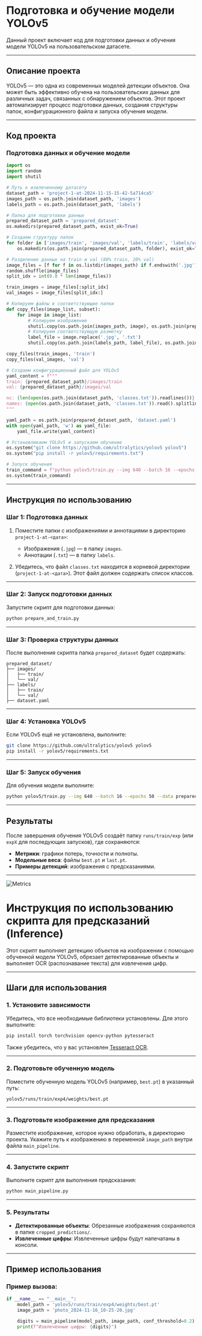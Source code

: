 
# Подготовка и обучение модели YOLOv5

Данный проект включает код для подготовки данных и обучения модели YOLOv5 на пользовательском датасете.

---

## Описание проекта

YOLOv5 — это одна из современных моделей детекции объектов. Она может быть эффективно обучена на пользовательских данных для различных задач, связанных с обнаружением объектов. Этот проект автоматизирует процесс подготовки данных, создания структуры папок, конфигурационного файла и запуска обучения модели.

---

## Код проекта

### Подготовка данных и обучение модели
```python
import os
import random
import shutil

# Путь к извлеченному датасету
dataset_path = 'project-1-at-2024-11-15-15-42-5a714ca5'
images_path = os.path.join(dataset_path, 'images')
labels_path = os.path.join(dataset_path, 'labels')

# Папка для подготовки данных
prepared_dataset_path = 'prepared_dataset'
os.makedirs(prepared_dataset_path, exist_ok=True)

# Создаем структуру папок
for folder in ['images/train', 'images/val', 'labels/train', 'labels/val']:
    os.makedirs(os.path.join(prepared_dataset_path, folder), exist_ok=True)

# Разделение данных на train и val (80% train, 20% val)
image_files = [f for f in os.listdir(images_path) if f.endswith('.jpg')]
random.shuffle(image_files)
split_idx = int(0.8 * len(image_files))

train_images = image_files[:split_idx]
val_images = image_files[split_idx:]

# Копируем файлы в соответствующие папки
def copy_files(image_list, subset):
    for image in image_list:
        # Копируем изображение
        shutil.copy(os.path.join(images_path, image), os.path.join(prepared_dataset_path, f'images/{subset}', image))
        # Копируем соответствующую разметку
        label_file = image.replace('.jpg', '.txt')
        shutil.copy(os.path.join(labels_path, label_file), os.path.join(prepared_dataset_path, f'labels/{subset}', label_file))

copy_files(train_images, 'train')
copy_files(val_images, 'val')

# Создаем конфигурационный файл для YOLOv5
yaml_content = f"""
train: {prepared_dataset_path}/images/train
val: {prepared_dataset_path}/images/val

nc: {len(open(os.path.join(dataset_path, 'classes.txt')).readlines())}  # Количество классов
names: {open(os.path.join(dataset_path, 'classes.txt')).read().splitlines()}  # Имена классов
"""

yaml_path = os.path.join(prepared_dataset_path, 'dataset.yaml')
with open(yaml_path, 'w') as yaml_file:
    yaml_file.write(yaml_content)

# Устанавливаем YOLOv5 и запускаем обучение
os.system("git clone https://github.com/ultralytics/yolov5 yolov5")
os.system("pip install -r yolov5/requirements.txt")

# Запуск обучения
train_command = f"python yolov5/train.py --img 640 --batch 16 --epochs 50 --data {yaml_path} --weights yolov5s.pt"
os.system(train_command)
```

---

## Инструкция по использованию

### Шаг 1: Подготовка данных
1. Поместите папки с изображениями и аннотациями в директорию `project-1-at-<дата>`:
   - Изображения (`.jpg`) — в папку `images`.
   - Аннотации (`.txt`) — в папку `labels`.

2. Убедитесь, что файл `classes.txt` находится в корневой директории (`project-1-at-<дата>`). Этот файл должен содержать список классов.

---

### Шаг 2: Запуск подготовки данных
Запустите скрипт для подготовки данных:
```bash
python prepare_and_train.py
```

---

### Шаг 3: Проверка структуры данных
После выполнения скрипта папка `prepared_dataset` будет содержать:
```
prepared_dataset/
├── images/
│   ├── train/
│   └── val/
├── labels/
│   ├── train/
│   └── val/
├── dataset.yaml
```

---

### Шаг 4: Установка YOLOv5
Если YOLOv5 ещё не установлена, выполните:
```bash
git clone https://github.com/ultralytics/yolov5 yolov5
pip install -r yolov5/requirements.txt
```

---

### Шаг 5: Запуск обучения
Для обучения модели выполните:
```bash
python yolov5/train.py --img 640 --batch 16 --epochs 50 --data prepared_dataset/dataset.yaml --weights yolov5s.pt
```

---

## Результаты

После завершения обучения YOLOv5 создаёт папку `runs/train/exp` (или `expX` для последующих запусков), где сохраняются:
- **Метрики**: графики потерь, точности и полноты.
- **Модельные веса**: файлы `best.pt` и `last.pt`.
- **Примеры детекций**: изображения с предсказаниями.

---
![Metrics](metrics.png "Metrics")


# Инструкция по использованию скрипта для предсказаний (Inference)

Этот скрипт выполняет детекцию объектов на изображении с помощью обученной модели YOLOv5, обрезает детектированные объекты и выполняет OCR (распознавание текста) для извлечения цифр.

---

## Шаги для использования

### 1. Установите зависимости
Убедитесь, что все необходимые библиотеки установлены. Для этого выполните:
```bash
pip install torch torchvision opencv-python pytesseract
```

Также убедитесь, что у вас установлен [Tesseract OCR](https://github.com/tesseract-ocr/tesseract).

---

### 2. Подготовьте обученную модель
Поместите обученную модель YOLOv5 (например, `best.pt`) в указанный путь:
```
yolov5/runs/train/exp4/weights/best.pt
```

---

### 3. Подготовьте изображение для предсказания
Разместите изображение, которое нужно обработать, в директорию проекта. Укажите путь к изображению в переменной `image_path` внутри файла `main_pipeline`.

---

### 4. Запустите скрипт
Выполните скрипт для выполнения предсказания:
```bash
python main_pipeline.py
```

---

### 5. Результаты
- **Детектированные объекты**:
  Обрезанные изображения сохраняются в папке `cropped_predictions/`.
- **Извлеченные цифры**:
  Извлеченные цифры будут напечатаны в консоли.

---

## Пример использования

### Пример вызова:
```python
if __name__ == "__main__":
    model_path = 'yolov5/runs/train/exp4/weights/best.pt'
    image_path = 'photo_2024-11-16_10-25-20.jpg'

    digits = main_pipeline(model_path, image_path, conf_threshold=0.2)
    print(f"Извлеченные цифры: {digits}")
```


